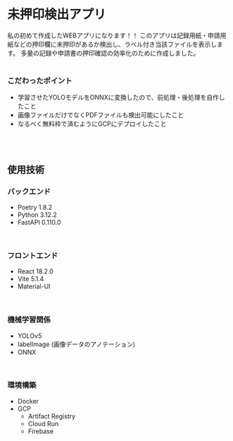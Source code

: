 # 未押印検出アプリ

私の初めて作成したWEBアプリになります！！
このアプリは記録用紙・申請用紙などの押印欄に未押印があるか検出し、ラベル付き当該ファイルを表示します。
多量の記録や申請書の押印確認の効率化のために作成しました。
<br>
<br>

### こだわったポイント
* 学習させたYOLOモデルをONNXに変換したので、前処理・後処理を自作したこと
* 画像ファイルだけでなくPDFファイルも検出可能にしたこと
* なるべく無料枠で済むようにGCPにデプロイしたこと

<br><br>

## 使用技術
### バックエンド
* Poetry 1.8.2
* Python 3.12.2
* FastAPI 0.110.0

<br>

### フロントエンド
* React 18.2.0
* Vite 5.1.4
* Material-UI

<br>

### 機械学習関係
* YOLOv5
* labelImage (画像データのアノテーション)
* ONNX

<br>

### 環境構築
* Docker
* GCP
  * Artifact Registry
  * Cloud Run
  * Firebase

